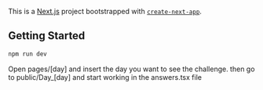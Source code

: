 This is a [Next.js](https://nextjs.org/) project bootstrapped with [`create-next-app`](https://github.com/vercel/next.js/tree/canary/packages/create-next-app).

## Getting Started

```bash
npm run dev
```

Open pages/[day] and insert the day you want to see the challenge.
then go to public/Day\_[day] and start working in the answers.tsx file
